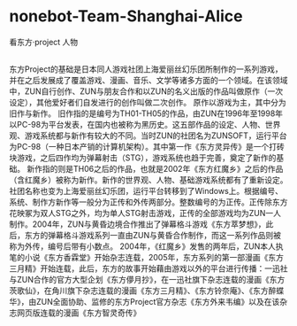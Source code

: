 # nonebot-Team-Shanghai-Alice
看东方·project 人物 
##
东方Project的基础是日本同人游戏社团上海爱丽丝幻乐团所制作的一系列游戏，并在之后发展成了覆盖游戏、漫画、音乐、文学等诸多方面的一个领域。在该领域中，ZUN自行创作、ZUN与朋友合作和以ZUN的名义出版的作品叫做原作（一次设定），其他爱好者们自发进行的创作叫做二次创作。
原作以游戏为主，其中分为旧作与新作。
旧作指的是编号为TH01-TH05的作品，由ZUN在1996年至1998年以PC-98为平台发表，在国内也被称为黑历史。这五部作品的设定、人物、世界观、游戏系统都与新作有较大的不同。当时ZUN的社团名为ZUNSOFT，运行平台为PC-98（一种日本产销的计算机架构）。其中第一作《东方灵异传》是一个打砖块游戏，之后四作均为弹幕射击（STG），游戏系统也趋于完善，奠定了新作的基础。
新作指的则是TH06之后的作品，也就是2002年《东方红魔乡》之后的作品（含红魔乡）被称为新作。新作的世界观、人物、基础游戏系统都有了重新设定。社团名称也变为上海爱丽丝幻乐团，运行平台转移到了Windows上。根据编号、系统、制作方新作等一般分为正传和外传两部分。整数编号的为正传。正传除东方花映冢为双人STG之外，均为单人STG射击游戏，正传的全部游戏均为ZUN一人制作。2004年，ZUN与黄昏边境合作推出了弹幕格斗游戏《东方萃梦想》，此后，东方的弹幕格斗游戏系列一直由ZUN与黄昏合作制作，而这一系列作品则被称为外传，编号后带有小数点。
2004年，《红魔乡》发售的两年后，ZUN本人执笔的小说《东方香霖堂》开始杂志连载，2005年，东方系列的第一部漫画《东方三月精》开始连载，此后，东方的故事开始藉由游戏以外的平台进行传播：一迅社与ZUN合作的官方大型企划《东方儚月抄》，在一迅社旗下杂志连载的漫画《东方茨歌仙》，在角川旗下杂志连载的漫画《东方三月精》、《东方铃奈庵》、《东方醉蝶华》，由ZUN全面协助、监修的东方Project官方杂志《东方外来韦编》以及在该杂志网页版连载的漫画《东方智灵奇传》
